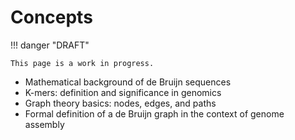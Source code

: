 # Concepts

!!! danger "DRAFT"

    This page is a work in progress.

-   Mathematical background of de Bruijn sequences
-   K-mers: definition and significance in genomics
-   Graph theory basics: nodes, edges, and paths
-   Formal definition of a de Bruijn graph in the context of genome assembly

<!-- REFERENCES -->
